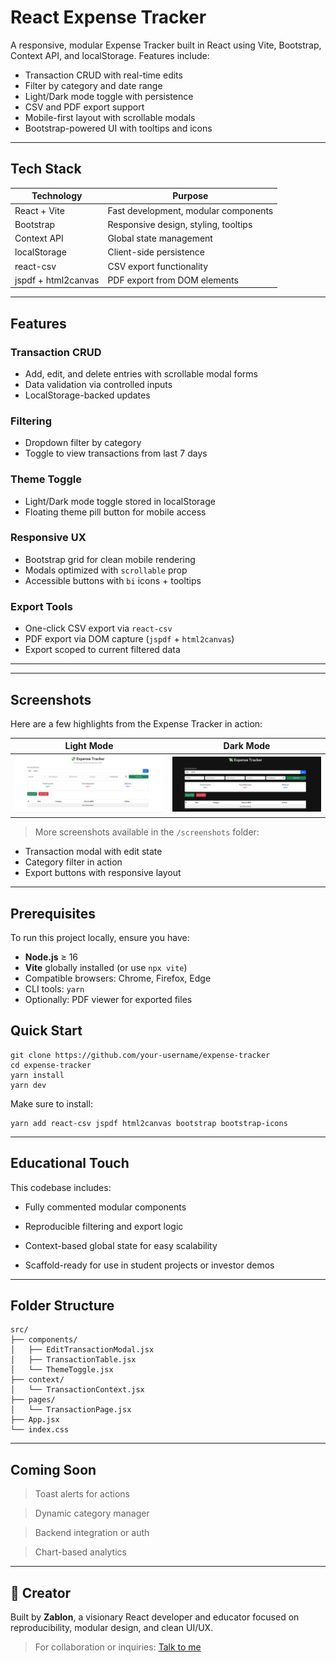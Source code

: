 # React Expense Tracker

A responsive, modular Expense Tracker built in React using Vite, Bootstrap, Context API, and localStorage. Features include:

- Transaction CRUD with real-time edits  
- Filter by category and date range  
- Light/Dark mode toggle with persistence  
- CSV and PDF export support  
- Mobile-first layout with scrollable modals  
- Bootstrap-powered UI with tooltips and icons  

---

## Tech Stack

| Technology          | Purpose                                  |
|---------------------|-------------------------------------------|
| React + Vite        | Fast development, modular components      |
| Bootstrap           | Responsive design, styling, tooltips      |
| Context API         | Global state management                   |
| localStorage        | Client-side persistence                   |
| react-csv           | CSV export functionality                  |
| jspdf + html2canvas | PDF export from DOM elements              |

---

## Features

### Transaction CRUD
- Add, edit, and delete entries with scrollable modal forms  
- Data validation via controlled inputs  
- LocalStorage-backed updates  

### Filtering
- Dropdown filter by category  
- Toggle to view transactions from last 7 days  

### Theme Toggle
- Light/Dark mode toggle stored in localStorage  
- Floating theme pill button for mobile access  

### Responsive UX
- Bootstrap grid for clean mobile rendering  
- Modals optimized with `scrollable` prop  
- Accessible buttons with `bi` icons + tooltips  

### Export Tools
- One-click CSV export via `react-csv`  
- PDF export via DOM capture (`jspdf` + `html2canvas`)  
- Export scoped to current filtered data  

---

---

## Screenshots

Here are a few highlights from the Expense Tracker in action:

| Light Mode | Dark Mode |
|------------|-----------|
| ![Light](./screenshots/light-mode.png) | ![Dark](./screenshots/dark-mode.png) |

> More screenshots available in the `/screenshots` folder:
- Transaction modal with edit state  
- Category filter in action  
- Export buttons with responsive layout  

---

## Prerequisites

To run this project locally, ensure you have:

- **Node.js** ≥ 16  
- **Vite** globally installed (or use `npx vite`)  
- Compatible browsers: Chrome, Firefox, Edge  
- CLI tools: `yarn`  
- Optionally: PDF viewer for exported files 

## Quick Start

```
git clone https://github.com/your-username/expense-tracker
cd expense-tracker
yarn install
yarn dev
```

Make sure to install:
```
yarn add react-csv jspdf html2canvas bootstrap bootstrap-icons
```
---
## Educational Touch
This codebase includes:

- Fully commented modular components

- Reproducible filtering and export logic

- Context-based global state for easy scalability

- Scaffold-ready for use in student projects or investor demos

---

## Folder Structure

```
src/
├── components/
│   ├── EditTransactionModal.jsx
│   ├── TransactionTable.jsx
│   └── ThemeToggle.jsx
├── context/
│   └── TransactionContext.jsx
├── pages/
│   └── TransactionPage.jsx
├── App.jsx
└── index.css
```
---
## Coming Soon

> Toast alerts for actions

> Dynamic category manager

> Backend integration or auth

> Chart-based analytics


---

## 👤 Creator

Built by **Zablon**, a visionary React developer and educator focused on reproducibility, modular design, and clean UI/UX.  
> For collaboration or inquiries: [Talk to me](https://github.com/Zambagarrah)
